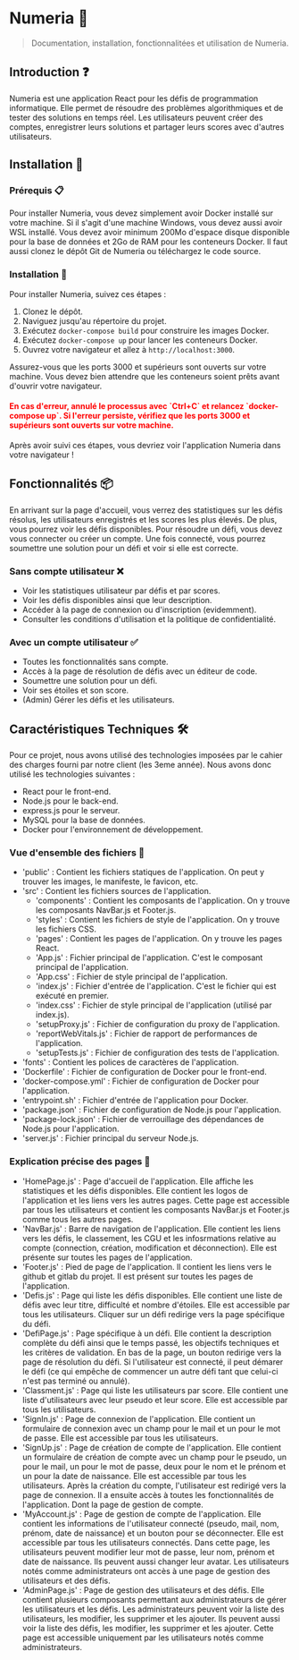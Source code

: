 # Numeria 🎇
> Documentation, installation, fonctionnalitées et utilisation de Numeria.

## Introduction ❓
Numeria est une application React pour les défis de programmation informatique. Elle permet de résoudre des problèmes algorithmiques et de tester des solutions en temps réel. Les utilisateurs peuvent créer des comptes, enregistrer leurs solutions et partager leurs scores avec d'autres utilisateurs.

## Installation 🚀
### Prérequis 📋
Pour installer Numeria, vous devez simplement avoir Docker installé sur votre machine. Si il s'agit d'une machine Windows, vous devez aussi avoir WSL installé.
Vous devez avoir minimum 200Mo d'espace disque disponible pour la base de données et 2Go de RAM pour les conteneurs Docker.
Il faut aussi clonez le dépôt Git de Numeria ou téléchargez le code source.

### Installation 🔧

Pour installer Numeria, suivez ces étapes :
1. Clonez le dépôt.
2. Naviguez jusqu'au répertoire du projet.
3. Exécutez `docker-compose build` pour construire les images Docker.
4. Exécutez `docker-compose up` pour lancer les conteneurs Docker.
5. Ouvrez votre navigateur et allez à `http://localhost:3000`.

Assurez-vous que les ports 3000 et supérieurs sont ouverts sur votre machine. Vous devez bien attendre que les conteneurs soient prêts avant d'ouvrir votre navigateur.

<h4 style="color:red;">En cas d'erreur, annulé le processus avec `Ctrl+C` et relancez `docker-compose up`. Si l'erreur persiste, vérifiez que les ports 3000 et supérieurs sont ouverts sur votre machine.</h4>

Après avoir suivi ces étapes, vous devriez voir l'application Numeria dans votre navigateur !

## Fonctionnalités 📦

En arrivant sur la page d'accueil, vous verrez des statistiques sur les défis résolus, les utilisateurs enregistrés et les scores les plus élevés. De plus, vous pourrez voir les défis disponibles. Pour résoudre un défi, vous devez vous connecter ou créer un compte. Une fois connecté, vous pourrez soumettre une solution pour un défi et voir si elle est correcte.

### Sans compte utilisateur ❌
- Voir les statistiques utilisateur par défis et par scores.
- Voir les défis disponibles ainsi que leur description.
- Accéder à la page de connexion ou d'inscription (evidemment).
- Consulter les conditions d'utilisation et la politique de confidentialité.

### Avec un compte utilisateur ✅
- Toutes les fonctionnalités sans compte.
- Accès à la page de résolution de défis avec un éditeur de code.  
- Soumettre une solution pour un défi.
- Voir ses étoiles et son score.
- (Admin) Gérer les défis et les utilisateurs.


## Caractéristiques Techniques 🛠️

Pour ce projet, nous avons utilisé des technologies imposées par le cahier des charges fourni par notre client (les 3eme année). Nous avons donc utilisé les technologies suivantes :
- React pour le front-end.
- Node.js pour le back-end.
- express.js pour le serveur.
- MySQL pour la base de données.
- Docker pour l'environnement de développement.

### Vue d'ensemble des fichiers 📁
- 'public' : Contient les fichiers statiques de l'application. On peut y trouver les images, le manifeste, le favicon, etc.
- 'src' : Contient les fichiers sources de l'application.
  - 'components' : Contient les composants de l'application. On y trouve les composants NavBar.js et Footer.js.
  - 'styles' : Contient les fichiers de style de l'application. On y trouve les fichiers CSS.
  - 'pages' : Contient les pages de l'application. On y trouve les pages React.
  - 'App.js' : Fichier principal de l'application. C'est le composant principal de l'application.
  - 'App.css' : Fichier de style principal de l'application.
  - 'index.js' : Fichier d'entrée de l'application. C'est le fichier qui est exécuté en premier.
  - 'index.css' : Fichier de style principal de l'application (utilisé par index.js).
  - 'setupProxy.js' : Fichier de configuration du proxy de l'application.
  - 'reportWebVitals.js' : Fichier de rapport de performances de l'application.
  - 'setupTests.js' : Fichier de configuration des tests de l'application.
- 'fonts' : Contient les polices de caractères de l'application.
- 'Dockerfile' : Fichier de configuration de Docker pour le front-end.
- 'docker-compose.yml' : Fichier de configuration de Docker pour l'application.
- 'entrypoint.sh' : Fichier d'entrée de l'application pour Docker.
- 'package.json' : Fichier de configuration de Node.js pour l'application.
- 'package-lock.json' : Fichier de verrouillage des dépendances de Node.js pour l'application.
- 'server.js' : Fichier principal du serveur Node.js.

### Explication précise des pages 📄
- 'HomePage.js' : 
Page d'accueil de l'application. Elle affiche les statistiques et les défis disponibles. Elle contient les logos de l'application et les liens vers les autres pages. Cette page est accessible par tous les utilisateurs et contient les composants NavBar.js et Footer.js comme tous les autres pages.
- 'NavBar.js' :
Barre de navigation de l'application. Elle contient les liens vers les défis, le classement, les CGU et les infosrmations relative au compte (connection, création, modification et déconnection). Elle est présente sur toutes les pages de l'application.
- 'Footer.js' :
Pied de page de l'application. Il contient les liens vers le github et gitlab du projet. Il est présent sur toutes les pages de l'application.
- 'Defis.js' : Page qui liste les défis disponibles. Elle contient une liste de défis avec leur titre, difficulté et nombre d'étoiles. Elle est accessible par tous les utilisateurs. Cliquer sur un défi redirige vers la page spécifique du défi.
- 'DefiPage.js' : Page spécifique à un défi. Elle contient la description complète du défi ainsi que le temps passé, les objectifs techniques et les critères de validation. En bas de la page, un bouton redirige vers la page de résolution du défi. Si l'utilisateur est connecté, il peut démarer le défi (ce qui empêche de commencer un autre défi tant que celui-ci n'est pas terminé ou annulé).
- 'Classment.js' : Page qui liste les utilisateurs par score. Elle contient une liste d'utilisateurs avec leur pseudo et leur score. Elle est accessible par tous les utilisateurs.
- 'SignIn.js' : Page de connexion de l'application. Elle contient un formulaire de connexion avec un champ pour le mail et un pour le mot de passe. Elle est accessible par tous les utilisateurs.
- 'SignUp.js' : Page de création de compte de l'application. Elle contient un formulaire de création de compte avec un champ pour le pseudo, un pour le mail, un pour le mot de passe, deux pour le nom et le prénom et un pour la date de naissance. Elle est accessible par tous les utilisateurs. Après la création du compte, l'utilisateur est redirigé vers la page de connexion. Il a ensuite accès à toutes les fonctionnalités de l'application. Dont la page de gestion de compte.
- 'MyAccount.js' : Page de gestion de compte de l'application. Elle contient les informations de l'utilisateur connecté (pseudo, mail, nom, prénom, date de naissance) et un bouton pour se déconnecter. Elle est accessible par tous les utilisateurs connectés. Dans cette page, les utilisateurs peuvent modifier leur mot de passe, leur nom, prénom et date de naissance. Ils peuvent aussi changer leur avatar. Les utilisateurs notés comme administrateurs ont accès à une page de gestion des utilisateurs et des défis.
- 'AdminPage.js' : Page de gestion des utilisateurs et des défis. Elle contient plusieurs composants permettant aux administrateurs de gérer les utilisateurs et les défis. Les administrateurs peuvent voir la liste des utilisateurs, les modifier, les supprimer et les ajouter. Ils peuvent aussi voir la liste des défis, les modifier, les supprimer et les ajouter. Cette page est accessible uniquement par les utilisateurs notés comme administrateurs.